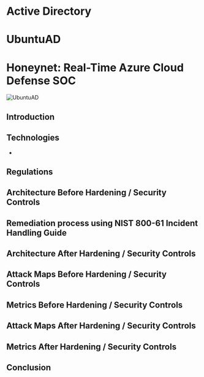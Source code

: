 # Active Directory
# UbuntuAD

# Honeynet: Real-Time Azure Cloud Defense SOC
![UbuntuAD](https://i.imgur.com/M9s7KMNu.jpg)

## Introduction


  
## Technologies
- 

## Regulations




## Architecture Before Hardening / Security Controls


## Remediation process using NIST 800-61 Incident Handling Guide


## Architecture After Hardening / Security Controls


## Attack Maps Before Hardening / Security Controls




## Metrics Before Hardening / Security Controls

## Attack Maps After Hardening / Security Controls


## Metrics After Hardening / Security Controls



## Conclusion


